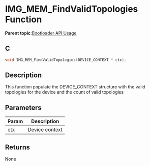 # IMG\_MEM\_FindValidTopologies Function

**Parent topic:**[Bootloader API Usage](GUID-9B3F465C-7297-4547-B7C6-3AAABEB7E261.md)

## C

```c
void IMG_MEM_FindValidTopologies(DEVICE_CONTEXT * ctx);
```

## Description

This function populate the DEVICE\_CONTEXT structure with the valid topologies for the device and the count of valid topologies

## Parameters

|Param|Description|
|-----|-----------|
|ctx|Device context|

## Returns

None

